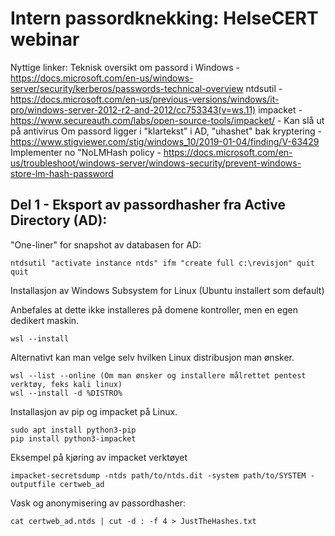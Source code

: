 # Intern passordknekking: HelseCERT webinar

Nyttige linker:
Teknisk oversikt om passord i Windows - https://docs.microsoft.com/en-us/windows-server/security/kerberos/passwords-technical-overview
ntdsutil - https://docs.microsoft.com/en-us/previous-versions/windows/it-pro/windows-server-2012-r2-and-2012/cc753343(v=ws.11)
impacket - https://www.secureauth.com/labs/open-source-tools/impacket/ - Kan slå ut på antivirus
Om passord ligger i "klartekst" i AD, "uhashet" bak kryptering - https://www.stigviewer.com/stig/windows_10/2019-01-04/finding/V-63429
Implementer no "NoLMHash policy - https://docs.microsoft.com/en-us/troubleshoot/windows-server/windows-security/prevent-windows-store-lm-hash-password


Del 1 - Eksport av passordhasher fra Active Directory (AD):
------

"One-liner" for snapshot av databasen for AD:
```
ntdsutil "activate instance ntds" ifm "create full c:\revisjon" quit quit
```
Installasjon av Windows Subsystem for Linux (Ubuntu installert som default)

Anbefales at dette ikke installeres på domene kontroller, men en egen dedikert maskin.
```
wsl --install
```
Alternativt kan man velge selv hvilken Linux distribusjon man ønsker.
```
wsl --list --online (Om man ønsker og installere målrettet pentest verktøy, feks kali linux)
wsl --install -d %DISTRO%
```
Installasjon av pip og impacket på Linux.
```
sudo apt install python3-pip
pip install python3-impacket
```
Eksempel på kjøring av impacket verktøyet
```
impacket-secretsdump -ntds path/to/ntds.dit -system path/to/SYSTEM -outputfile certweb_ad
```
Vask og anonymisering av passordhasher:
```
cat certweb_ad.ntds | cut -d : -f 4 > JustTheHashes.txt
```
